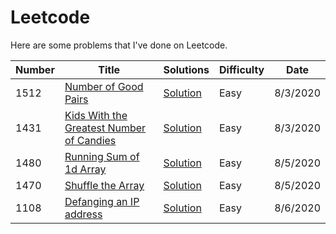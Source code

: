 # Leetcode

Here are some problems that I've done on Leetcode.

| Number | Title                                                                                                               | Solutions                                         | Difficulty | Date     |
| ------ | ------------------------------------------------------------------------------------------------------------------- | ------------------------------------------------- | ---------- | -------- |
| 1512   | [Number of Good Pairs](https://leetcode.com/problems/number-of-good-pairs/)                                         | [Solution](./problems/number-of-good-pairs.js)    | Easy       | 8/3/2020 |
| 1431   | [Kids With the Greatest Number of Candies](https://leetcode.com/problems/kids-with-the-greatest-number-of-candies/) | [Solution](./problems/greatest-number-of-candies) | Easy       | 8/3/2020 |
| 1480   | [Running Sum of 1d Array](https://leetcode.com/problems/running-sum-of-1d-array/)                                   | [Solution](./problems/running-sum)                | Easy       | 8/5/2020 |
| 1470   | [Shuffle the Array](https://leetcode.com/problems/shuffle-the-array/)                                               | [Solution](./problems/shuffle-the-array)          | Easy       | 8/5/2020 |
| 1108   | [Defanging an IP address](https://leetcode.com/problems/defanging-an-ip-address/)                                   | [Solution](./problems/shuffle-the-array)          | Easy       | 8/6/2020 |
